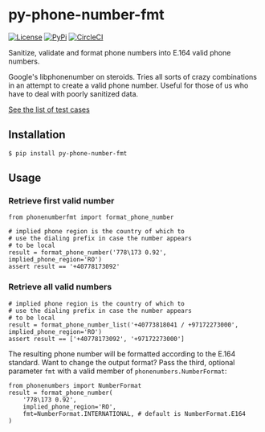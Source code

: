 # py-phone-number-fmt

[![License](https://img.shields.io/:license-mit-blue.svg)](http://doge.mit-license.org)
[![PyPi](https://badge.fury.io/py/py-phone-number-fmt.svg)](https://pypi.python.org/pypi/py-phone-number-fmt)
[![CircleCI](https://dl.circleci.com/status-badge/img/gh/SectorLabs/py-phone-number-fmt/tree/master.svg?style=svg)](https://dl.circleci.com/status-badge/redirect/gh/SectorLabs/py-phone-number-fmt/tree/master)

Sanitize, validate and format phone numbers into E.164 valid phone numbers.

Google's libphonenumber on steroids. Tries all sorts of crazy combinations in an attempt to create a valid phone number. Useful for those of us who have to deal with poorly sanitized data.

[See the list of test cases](./tests/test_format_phone_number.py)

## Installation

    $ pip install py-phone-number-fmt

## Usage

### Retrieve first valid number
    from phonenumberfmt import format_phone_number

    # implied phone region is the country of which to
    # use the dialing prefix in case the number appears
    # to be local
    result = format_phone_number('778\173 0.92', implied_phone_region='RO')
    assert result == '+40778173092'

### Retrieve all valid numbers
    # implied phone region is the country of which to
    # use the dialing prefix in case the number appears
    # to be local
    result = format_phone_number_list('+40773818041 / +97172273000', implied_phone_region='RO')
    assert result == ['+40778173092', '+97172273000']

The resulting phone number will be formatted according to the E.164 standard. Want to change the output format? Pass the third, optional parameter `fmt` with a valid member of `phonenumbers.NumberFormat`:

    from phonenumbers import NumberFormat
    result = format_phone_number(
        '778\173 0.92',
        implied_phone_region='RO',
        fmt=NumberFormat.INTERNATIONAL, # default is NumberFormat.E164
    )
